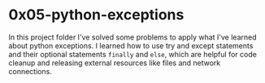 # 0x05-python-exceptions    

In this project folder I've solved some problems to apply what I've learned about python exceptions. I learned how to use try and except statements and their optional statements `finally` and `else`, which are helpful for code cleanup and releasing external resources like files and network connections.

